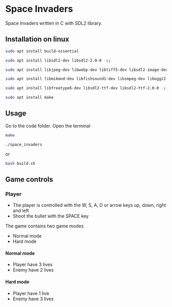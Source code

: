 # Space Invaders

Space Invaders written in C with SDL2 library.

## Installation on linux

```bash
sudo apt install build-essential
```

```bash
sudo apt install libsdl2-dev libsdl2-2.0-0 -y;
```

```bash
sudo apt install libjpeg-dev libwebp-dev libtiff5-dev libsdl2-image-dev libsdl2-image-2.0-0 -y;
```

```bash
sudo apt install libmikmod-dev libfishsound1-dev libsmpeg-dev liboggz2-dev libflac-dev libfluidsynth-dev libsdl2-mixer-dev libsdl2-mixer-2.0-0 -y;
```

```bash
sudo apt install libfreetype6-dev libsdl2-ttf-dev libsdl2-ttf-2.0-0 -y;
```

```bash
sudo apt install make
```


## Usage

Go to the code folder. Open the terminal

```bash 
make
```
```
./space_invaders
```

or

```bash 
bash build.sh
```


## Game controls
### Player
- The player is controlled with the W, S, A, D or arrow keys up, down, right and left
- Shoot the bullet with the SPACE key


The game contains two game modes
- Normal mode 
- Hard mode 

#### Normal mode 
- Player have 3 lives
- Enemy have 2 lives 


#### Hard mode 
- Player have 1 live
- Enemy have 3 lives

